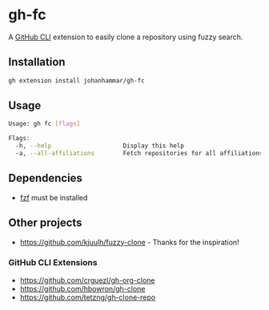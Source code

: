 # gh-fc

A [GitHub CLI](https://cli.github.com/) extension to easily clone a repository using fuzzy search.

## Installation

```sh
gh extension install johanhammar/gh-fc
```

## Usage

```sh
Usage: gh fc [flags]

Flags:
  -h, --help                    Display this help
  -a, --all-affiliations        Fetch repositories for all affiliations: 'Owner', 'Organization Member', 'Collaborator'). Defaults to 'Owner'
```

## Dependencies

- [fzf](https://github.com/junegunn/fzf) must be installed

## Other projects

- <https://github.com/kjuulh/fuzzy-clone> - Thanks for the inspiration!

### GitHub CLI Extensions

- <https://github.com/crguezl/gh-org-clone>
- <https://github.com/hbowron/gh-clone>
- <https://github.com/tetzng/gh-clone-repo>
